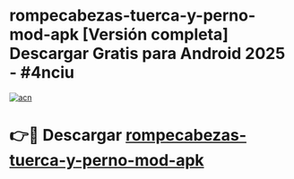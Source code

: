 # rompecabezas-tuerca-y-perno-mod-apk  [Versión completa] Descargar Gratis para Android 2025 - #4nciu

[![acn](https://github.com/user-attachments/assets/0f9c940e-d8b0-45ae-aac7-cd30a18b3e1c)](https://apps.freeplayer.one?title=rompecabezas-tuerca-y-perno-mod-apk&ref=9F)

# 👉🔴 Descargar [rompecabezas-tuerca-y-perno-mod-apk](https://apps.freeplayer.one?title=rompecabezas-tuerca-y-perno-mod-apk&ref=9F)